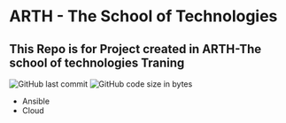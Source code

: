 # ARTH - The School of Technologies

## This Repo is for Project created in ARTH-The school of technologies Traning

![GitHub last commit](https://img.shields.io/github/last-commit/venkateshpensalwar/ARTH?style=for-the-badge)
![GitHub code size in bytes](https://img.shields.io/github/languages/code-size/venkateshpensalwar/ARTH?style=for-the-badge)

- Ansible 
- Cloud
